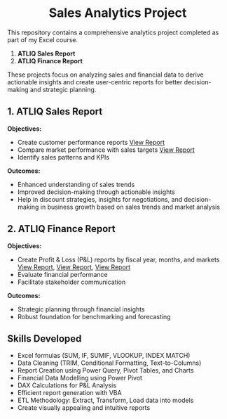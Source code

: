 <div align="center">

# Sales Analytics Project  

</div>

This repository contains a comprehensive analytics project completed as part of my Excel course.

1) **ATLIQ Sales Report**  
2) **ATLIQ Finance Report**

These projects focus on analyzing sales and financial data to derive actionable insights and create user-centric reports for better decision-making and strategic planning.


## 1.  ATLIQ Sales Report  

**Objectives:**  
- Create customer performance reports [View Report](https://github.com/sowmisow25/Sales-Analytics/blob/main/Customer%20Sales%20Performance%20Report.pdf)
- Compare market performance with sales targets [View Report](https://github.com/sowmisow25/Sales-Analytics/blob/main/Market%20Performance%20vs%20Target%20Report.pdf) 
- Identify sales patterns and KPIs  

**Outcomes:**  
- Enhanced understanding of sales trends  
- Improved decision-making through actionable insights  
- Help in discount strategies, insights for negotiations, and decision-making in business growth based on sales trends and market analysis  

## 2.  ATLIQ Finance Report  

**Objectives:**  
- Create Profit & Loss (P&L) reports by fiscal year, months, and markets [View Report](https://github.com/sowmisow25/Sales-Analytics/blob/main/P%20%26%20L%20Statement%20by%20Fiscal%20Year.pdf), [View Report](https://github.com/sowmisow25/Sales-Analytics/blob/main/P%20%26%20L%20Statement%20by%20Markets.pdf), [View Report](https://github.com/sowmisow25/Sales-Analytics/blob/main/P%20%26%20L%20Statement%20by%20Months.pdf)
- Evaluate financial performance   
- Facilitate stakeholder communication  

**Outcomes:**  
- Strategic planning through financial insights  
- Robust foundation for benchmarking and forecasting  

## Skills Developed  

- Excel formulas (SUM, IF, SUMIF, VLOOKUP, INDEX MATCH)  
- Data Cleaning (TRIM, Conditional Formatting, Text-to-Columns)  
- Report Creation using Power Query, Pivot Tables, and Charts  
- Financial Data Modelling using Power Pivot  
- DAX Calculations for P&L Analysis  
- Efficient report generation with VBA  
- ETL Methodology: Extract, Transform, Load data into models  
- Create visually appealing and intuitive reports  
